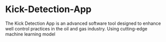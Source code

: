 # Kick-Detection-App
The Kick Detection App is an advanced software tool designed to enhance well control practices in the oil and gas industry. Using cutting-edge machine learning model
